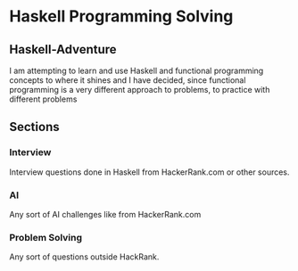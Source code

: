 # Haskell Programming Solving

## Haskell-Adventure
I am attempting to learn and use Haskell and functional programming concepts to where it shines and I have decided, since
functional programming is a very different approach to problems, to practice with different problems

## Sections
### Interview
Interview questions done in Haskell from HackerRank.com or other sources.

### AI
Any sort of AI challenges like from HackerRank.com

### Problem Solving
Any sort of questions outside HackRank.

